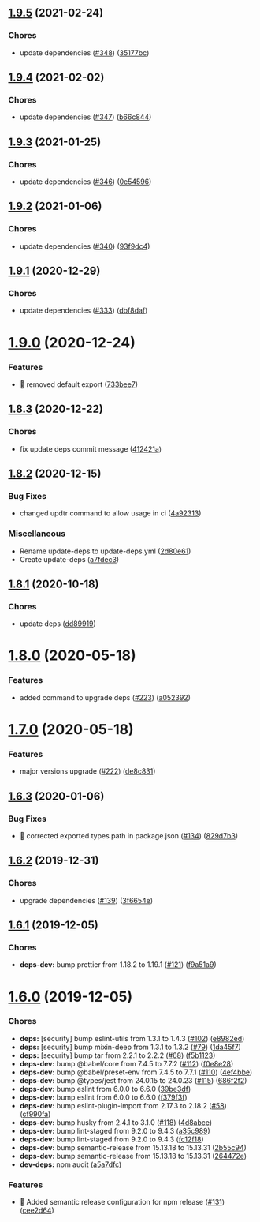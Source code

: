 ## [1.9.5](https://github.com/rjchow/nod/compare/v1.9.4...v1.9.5) (2021-02-24)


### Chores

* update dependencies ([#348](https://github.com/rjchow/nod/issues/348)) ([35177bc](https://github.com/rjchow/nod/commit/35177bc9e6977af6bc6c07052148e8a040d0d496))

## [1.9.4](https://github.com/rjchow/nod/compare/v1.9.3...v1.9.4) (2021-02-02)


### Chores

* update dependencies ([#347](https://github.com/rjchow/nod/issues/347)) ([b66c844](https://github.com/rjchow/nod/commit/b66c844903661bd4e60eac43d55805e50b8f09ed))

## [1.9.3](https://github.com/rjchow/nod/compare/v1.9.2...v1.9.3) (2021-01-25)


### Chores

* update dependencies ([#346](https://github.com/rjchow/nod/issues/346)) ([0e54596](https://github.com/rjchow/nod/commit/0e54596741a9c41e0320dc6f52aaaa1a9f64ed64))

## [1.9.2](https://github.com/rjchow/nod/compare/v1.9.1...v1.9.2) (2021-01-06)


### Chores

* update dependencies ([#340](https://github.com/rjchow/nod/issues/340)) ([93f9dc4](https://github.com/rjchow/nod/commit/93f9dc47ec377f5b197348073c7d56a8fb5684f1))

## [1.9.1](https://github.com/rjchow/nod/compare/v1.9.0...v1.9.1) (2020-12-29)


### Chores

* update dependencies ([#333](https://github.com/rjchow/nod/issues/333)) ([dbf8daf](https://github.com/rjchow/nod/commit/dbf8daf553d5ec6d68d1ce06bbd05d5c4a3e2b8a))

# [1.9.0](https://github.com/rjchow/nod/compare/v1.8.3...v1.9.0) (2020-12-24)


### Features

* 🎸 removed default export ([733bee7](https://github.com/rjchow/nod/commit/733bee790e339154e1d2dde34cd952934d7e8800))

## [1.8.3](https://github.com/rjchow/nod/compare/v1.8.2...v1.8.3) (2020-12-22)


### Chores

* fix update deps commit message ([412421a](https://github.com/rjchow/nod/commit/412421a8902c8c4672a7264d0abbad01763b4976))

## [1.8.2](https://github.com/rjchow/nod/compare/v1.8.1...v1.8.2) (2020-12-15)


### Bug Fixes

* changed updtr command to allow usage in ci ([4a92313](https://github.com/rjchow/nod/commit/4a9231377151055767c32179b57b9bd8aa52fc06))


### Miscellaneous

* Rename update-deps to update-deps.yml ([2d80e61](https://github.com/rjchow/nod/commit/2d80e61881aac084be065cba057854a5599156e8))
* Create update-deps ([a7fdec3](https://github.com/rjchow/nod/commit/a7fdec34dd6a3f9ea09cb59a3ba9695291527deb))

## [1.8.1](https://github.com/rjchow/nod/compare/v1.8.0...v1.8.1) (2020-10-18)


### Chores

* update deps ([dd89919](https://github.com/rjchow/nod/commit/dd89919525e56f5eb605c8700c10e0e3f787e830))

# [1.8.0](https://github.com/rjchow/nod/compare/v1.7.0...v1.8.0) (2020-05-18)


### Features

* added command to upgrade deps ([#223](https://github.com/rjchow/nod/issues/223)) ([a052392](https://github.com/rjchow/nod/commit/a0523927832b8d34c5b9ae77adabe3a445aec0e7))

# [1.7.0](https://github.com/rjchow/nod/compare/v1.6.3...v1.7.0) (2020-05-18)


### Features

* major versions upgrade ([#222](https://github.com/rjchow/nod/issues/222)) ([de8c831](https://github.com/rjchow/nod/commit/de8c831e599488c64bede2d3c709f1b04c3a4aba))

## [1.6.3](https://github.com/rjchow/nod/compare/v1.6.2...v1.6.3) (2020-01-06)


### Bug Fixes

* 🐛 corrected exported types path in package.json ([#134](https://github.com/rjchow/nod/issues/134)) ([829d7b3](https://github.com/rjchow/nod/commit/829d7b3abf3ccf8f9b37f7c11dbf38ee807a66d3))

## [1.6.2](https://github.com/rjchow/nod/compare/v1.6.1...v1.6.2) (2019-12-31)


### Chores

* upgrade dependencies ([#139](https://github.com/rjchow/nod/issues/139)) ([3f6654e](https://github.com/rjchow/nod/commit/3f6654e66aa71f9e69578f683fb47bf0c279fcda))

## [1.6.1](https://github.com/rjchow/nod/compare/v1.6.0...v1.6.1) (2019-12-05)


### Chores

* **deps-dev:** bump prettier from 1.18.2 to 1.19.1 ([#121](https://github.com/rjchow/nod/issues/121)) ([f9a51a9](https://github.com/rjchow/nod/commit/f9a51a93139dbb61152b3568550443279967e7a3))

# [1.6.0](https://github.com/rjchow/nod/compare/v1.5.0...v1.6.0) (2019-12-05)


### Chores

* **deps:** [security] bump eslint-utils from 1.3.1 to 1.4.3 ([#102](https://github.com/rjchow/nod/issues/102)) ([e8982ed](https://github.com/rjchow/nod/commit/e8982edb1ec0c3cb2e5a971bd033737a637b31e9))
* **deps:** [security] bump mixin-deep from 1.3.1 to 1.3.2 ([#79](https://github.com/rjchow/nod/issues/79)) ([1da45f7](https://github.com/rjchow/nod/commit/1da45f74ba2de4d425a5a57c97f83c41cac6bb30))
* **deps:** [security] bump tar from 2.2.1 to 2.2.2 ([#68](https://github.com/rjchow/nod/issues/68)) ([f5b1123](https://github.com/rjchow/nod/commit/f5b1123031eea56e31ca5d1b082c7515906488b3))
* **deps-dev:** bump @babel/core from 7.4.5 to 7.7.2 ([#112](https://github.com/rjchow/nod/issues/112)) ([f0e8e28](https://github.com/rjchow/nod/commit/f0e8e28c34430de2f52771e2e25c2cfe5a1b7d9b))
* **deps-dev:** bump @babel/preset-env from 7.4.5 to 7.7.1 ([#110](https://github.com/rjchow/nod/issues/110)) ([4ef4bbe](https://github.com/rjchow/nod/commit/4ef4bbe622f2062fb2480f4cd83863e676e89e51))
* **deps-dev:** bump @types/jest from 24.0.15 to 24.0.23 ([#115](https://github.com/rjchow/nod/issues/115)) ([686f2f2](https://github.com/rjchow/nod/commit/686f2f29d521ff27ab9e9cee12e982433bacf50b))
* **deps-dev:** bump eslint from 6.0.0 to 6.6.0 ([39be3df](https://github.com/rjchow/nod/commit/39be3dff033552907838cbd2a658ae1dcc0ef68e))
* **deps-dev:** bump eslint from 6.0.0 to 6.6.0 ([f379f3f](https://github.com/rjchow/nod/commit/f379f3f9553e2a4024641be5746d30b2653f5092))
* **deps-dev:** bump eslint-plugin-import from 2.17.3 to 2.18.2 ([#58](https://github.com/rjchow/nod/issues/58)) ([cf990fa](https://github.com/rjchow/nod/commit/cf990fa505d98c19765165487f5df3da40f2275c))
* **deps-dev:** bump husky from 2.4.1 to 3.1.0 ([#118](https://github.com/rjchow/nod/issues/118)) ([4d8abce](https://github.com/rjchow/nod/commit/4d8abce43d646c7b41740699fa7a597d02c15d30))
* **deps-dev:** bump lint-staged from 9.2.0 to 9.4.3 ([a35c989](https://github.com/rjchow/nod/commit/a35c98935577da520d96bdef20f98bb740c1fff0))
* **deps-dev:** bump lint-staged from 9.2.0 to 9.4.3 ([fc12f18](https://github.com/rjchow/nod/commit/fc12f189a3a7d01de90de80c2d0c609aa6274c1d))
* **deps-dev:** bump semantic-release from 15.13.18 to 15.13.31 ([2b55c94](https://github.com/rjchow/nod/commit/2b55c9474e19f7ea23df95a21f185429371c435b))
* **deps-dev:** bump semantic-release from 15.13.18 to 15.13.31 ([264472e](https://github.com/rjchow/nod/commit/264472e74d7ed5ac76cc82e5485ed796cddb0f99))
* **dev-deps:** npm audit ([a5a7dfc](https://github.com/rjchow/nod/commit/a5a7dfcd3d825bb9c110c26e31391777a14a74b1))


### Features

* 🎸 Added semantic release configuration for npm release ([#131](https://github.com/rjchow/nod/issues/131)) ([cee2d64](https://github.com/rjchow/nod/commit/cee2d645cabff1f1b6ba50635e8fc2e993dd5ef8))
